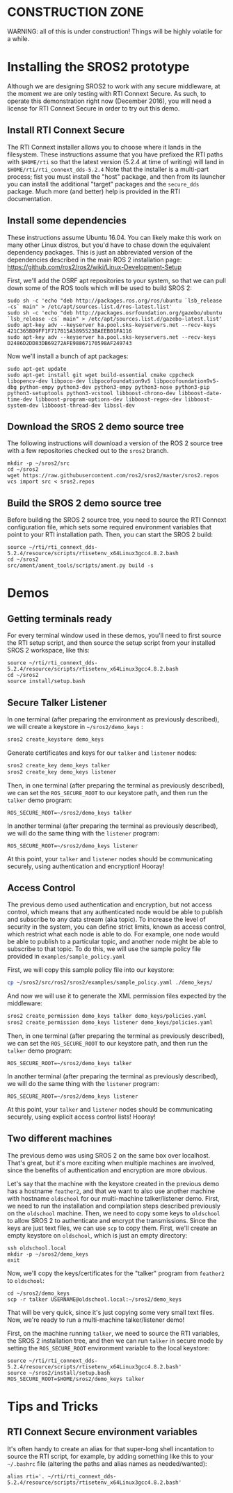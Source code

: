 # CONSTRUCTION ZONE

WARNING: all of this is under construction! Things will be highly volatile for
a while.

# Installing the SROS2 prototype

Although we are designing SROS2 to work with any secure middleware, at the
moment we are only testing with RTI Connext Secure. As such, to operate this
demonstration right now (December 2016), you will need a license for RTI
Connext Secure in order to try out this demo.

## Install RTI Connext Secure

The RTI Connext installer allows you to choose where it lands in the
filesystem. These instructions assume that you have prefixed the RTI paths with
`$HOME/rti` so that the latest version (5.2.4 at time of writing) will land in
`$HOME/rti/rti_connext_dds-5.2.4`  Note that the installer is a multi-part
process; fist you must install the "host" package, and then from its launcher
you can install the additional "target" packages and the `secure_dds` package.
Much more (and better) help is provided in the RTI documentation.

## Install some dependencies

These instructions assume Ubuntu 16.04. You can likely make this work on many
other Linux distros, but you'd have to chase down the equivalent dependency
packages. This is just an abbreviated version of the dependencies described in
the main ROS 2 installation page:
https://github.com/ros2/ros2/wiki/Linux-Development-Setup

First, we'll add the OSRF apt repositories to your system, so that we can pull
down some of the ROS tools which will be used to build SROS 2:

```
sudo sh -c 'echo "deb http://packages.ros.org/ros/ubuntu `lsb_release -cs` main" > /etc/apt/sources.list.d/ros-latest.list'
sudo sh -c 'echo "deb http://packages.osrfoundation.org/gazebo/ubuntu `lsb_release -cs` main" > /etc/apt/sources.list.d/gazebo-latest.list'
sudo apt-key adv --keyserver ha.pool.sks-keyservers.net --recv-keys 421C365BD9FF1F717815A3895523BAEEB01FA116
sudo apt-key adv --keyserver ha.pool.sks-keyservers.net --recv-keys D2486D2DD83DB69272AFE98867170598AF249743
```

Now we'll install a bunch of apt packages:
```
sudo apt-get update
sudo apt-get install git wget build-essential cmake cppcheck libopencv-dev libpoco-dev libpocofoundation9v5 libpocofoundation9v5-dbg python-empy python3-dev python3-empy python3-nose python3-pip python3-setuptools python3-vcstool libboost-chrono-dev libboost-date-time-dev libboost-program-options-dev libboost-regex-dev libboost-system-dev libboost-thread-dev libssl-dev
```

## Download the SROS 2 demo source tree

The following instructions will download a version of the ROS 2 source tree
with a few repositories checked out to the `sros2` branch.
```
mkdir -p ~/sros2/src
cd ~/sros2
wget https://raw.githubusercontent.com/ros2/sros2/master/sros2.repos
vcs import src < sros2.repos
```

## Build the SROS 2 demo source tree

Before building the SROS 2 source tree, you need to source the RTI Connext
configuration file, which sets some required environment variables that point
to your RTI installation path. Then, you can start the SROS 2 build:

```
source ~/rti/rti_connext_dds-5.2.4/resource/scripts/rtisetenv_x64Linux3gcc4.8.2.bash
cd ~/sros2
src/ament/ament_tools/scripts/ament.py build -s
```

# Demos

## Getting terminals ready

For every terminal window used in these demos, you'll need to first source the
RTI setup script, and then source the setup script from your installed SROS 2
workspace, like this:

```
source ~/rti/rti_connext_dds-5.2.4/resource/scripts/rtisetenv_x64Linux3gcc4.8.2.bash
cd ~/sros2
source install/setup.bash
```

## Secure Talker Listener

In one terminal (after preparing the environment as previously described), we
will create a keystore in `~/sros2/demo_keys` :
```bash
sros2 create_keystore demo_keys
```
Generate certificates and keys for our `talker` and `listener` nodes:
```bash
sros2 create_key demo_keys talker
sros2 create_key demo_keys listener
```

Then, in one terminal (after preparing the terminal as previously described),
we can set the `ROS_SECURE_ROOT` to our keystore path, and then run the
`talker` demo program:
```
ROS_SECURE_ROOT=~/sros2/demo_keys talker
```

In another terminal (after preparing the terminal as previously described), we
will do the same thing with the `listener` program:
```
ROS_SECURE_ROOT=~/sros2/demo_keys listener
```

At this point, your `talker` and `listener` nodes should be communicating
securely, using authentication and encryption! Hooray!

## Access Control
The previous demo used authentication and encryption, but not access control,
which means that any authenticated node would be able to publish and subscribe
to any data stream (aka topic). To increase the level of security in the
system, you can define strict limits, known as access control, which restrict
what each node is able to do. For example, one node would be able to publish to
a particular topic, and another node might be able to subscribe to that topic.
To do this, we will use the sample policy file provided in
`examples/sample_policy.yaml`

First, we will copy this sample policy file into our keystore:
```bash
cp ~/sros2/src/ros2/sros2/examples/sample_policy.yaml ./demo_keys/
```
And now we will use it to generate the XML permission files expected by the
middleware:
```bash
sros2 create_permission demo_keys talker demo_keys/policies.yaml
sros2 create_permission demo_keys listener demo_keys/policies.yaml
```
Then, in one terminal (after preparing the terminal as previously described),
we can set the `ROS_SECURE_ROOT` to our keystore path, and then run the
`talker` demo program:
```
ROS_SECURE_ROOT=~/sros2/demo_keys talker
```
In another terminal (after preparing the terminal as previously described), we
will do the same thing with the `listener` program:
```
ROS_SECURE_ROOT=~/sros2/demo_keys listener
```

At this point, your `talker` and `listener` nodes should be communicating
securely, using explicit access control lists! Hooray!

## Two different machines

The previous demo was using SROS 2 on the same box over localhost. That's
great, but it's more exciting when multiple machines are involved, since the
benefits of authentication and encryption are more obvious.

Let's say that the machine with the keystore created in the previous demo has a
hostname `feather2`, and that we want to also use another machine with hostname
`oldschool` for our multi-machine talker/listener demo. First, we need to run
the installation and compilation steps described previously on the `oldschool`
machine. Then, we need to copy some keys to `oldschool` to allow SROS 2 to
authenticate and encrypt the transmissions. Since the keys are just text files,
we can use `scp` to copy them. First, we'll create an empty keystore on
`oldschool`, which is just an empty directory:

```
ssh oldschool.local
mkdir -p ~/sros2/demo_keys
exit
```

Now, we'll copy the keys/certificates for the "talker" program from `feather2`
to `oldschool`:

```
cd ~/sros2/demo_keys
scp -r talker USERNAME@oldschool.local:~/sros2/demo_keys
```

That will be very quick, since it's just copying some very small text files.
Now, we're ready to run a multi-machine talker/listener demo!

First, on the machine running `talker`, we need to source the RTI variables, the SROS 2 installation tree, and then we can run `talker` in secure mode by setting the `ROS_SECURE_ROOT` environment variable to the local keystore:

```
source ~/rti/rti_connext_dds-5.2.4/resource/scripts/rtisetenv_x64Linux3gcc4.8.2.bash'
source ~/sros2/install/setup.bash
ROS_SECURE_ROOT=$HOME/sros2/demo_keys talker
```

# Tips and Tricks

## RTI Connext Secure environment variables

It's often handy to create an alias for that super-long shell incantation to
source the RTI script, for example, by adding something like this to your
`~/.bashrc` file (altering the paths and alias names as needed/wanted):

```
alias rti='. ~/rti/rti_connext_dds-5.2.4/resource/scripts/rtisetenv_x64Linux3gcc4.8.2.bash'
```

